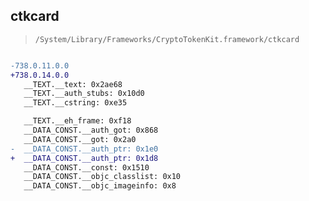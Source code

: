 ## ctkcard

> `/System/Library/Frameworks/CryptoTokenKit.framework/ctkcard`

```diff

-738.0.11.0.0
+738.0.14.0.0
   __TEXT.__text: 0x2ae68
   __TEXT.__auth_stubs: 0x10d0
   __TEXT.__cstring: 0xe35

   __TEXT.__eh_frame: 0xf18
   __DATA_CONST.__auth_got: 0x868
   __DATA_CONST.__got: 0x2a0
-  __DATA_CONST.__auth_ptr: 0x1e0
+  __DATA_CONST.__auth_ptr: 0x1d8
   __DATA_CONST.__const: 0x1510
   __DATA_CONST.__objc_classlist: 0x10
   __DATA_CONST.__objc_imageinfo: 0x8

```

